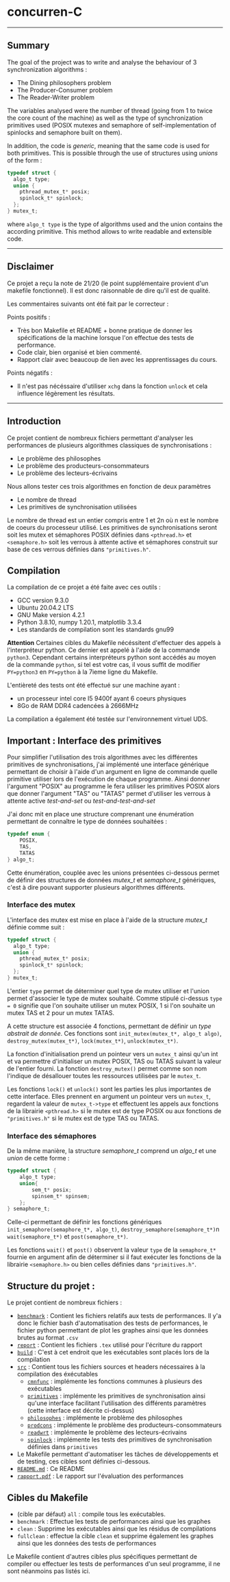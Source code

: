 # concurren-C
___

## Summary 

The goal of the project was to write and analyse the behaviour of 3 synchronization algorithms :

* The Dining philosophers problem
* The Producer-Consumer problem
* The Reader-Writer problem

The variables analysed were the number of thread (going from 1 to twice the core count of the machine) as well as the type of synchronization primitives used (POSIX mutexes and semaphore of self-implementation of spinlocks and semaphore built on them).

In addition, the code is _generic_, meaning that the same code is used for both primitives. This is possible through the use of structures using _unions_ of the form :

```c
typedef struct {
  algo_t type;
  union {
    pthread_mutex_t* posix;
    spinlock_t* spinlock;
  };
} mutex_t;
```

where `algo_t type` is the type of algorithms used and the union contains the according primitive. This method allows to write readable and extensible code.

___

## Disclaimer

Ce projet a reçu la note de 21/20 (le point supplémentaire provient d'un makefile fonctionnel). Il est donc raisonnable de dire qu'il est de qualité. 

Les commentaires suivants ont été fait par le correcteur :

Points positifs :

* Très bon Makefile et README + bonne pratique de donner les spécifications de la machine lorsque l'on effectue des tests de performance.
* Code clair, bien organisé et bien commenté.
* Rapport clair avec beaucoup de lien avec les apprentissages du cours.

Points négatifs :
* Il n'est pas nécéssaire d'utiliser ``xchg`` dans la fonction ``unlock`` et cela influence légèrement les résultats.

___

## Introduction 
Ce projet contient de nombreux fichiers permettant d'analyser les performances de plusieurs algorithmes classiques de synchronisations :
* Le problème des philosophes
* Le problème des producteurs-consommateurs
* Le problème des lecteurs-écrivains

Nous allons tester ces trois algorithmes en fonction de deux paramètres 
- Le nombre de thread 
- Les primitives de synchronisation utilisées

Le nombre de thread est un entier compris entre 1 et 2n où n est le nombre de coeurs du processeur utilisé. Les primitives de synchronisations seront soit les mutex et sémaphores POSIX définies dans ``<pthread.h>`` et ``<semaphore.h>`` soit les verrous à attente active et sémaphores construit sur base de ces verrous définies dans ``"primitives.h"``.

## Compilation

La compilation de ce projet a été faite avec ces outils :
* GCC version 9.3.0
* Ubuntu 20.04.2 LTS
* GNU Make version 4.2.1
* Python 3.8.10, numpy 1.20.1, matplotlib 3.3.4
* Les standards de compilation sont les standards gnu99

**Attention** Certaines cibles du Makefile nécéssitent d'effectuer des appels à l'interpréteur python. Ce dernier est appelé à l'aide de la commande ``python3``. Cependant certains interpréteurs python sont accédés au moyen de la commande ``python``, si tel est votre cas, il vous suffit de modifier ``PY=python3`` en ``PY=python`` à la 7ieme ligne du Makefile.

L'entièreté des tests ont été effectué sur une machine ayant :
* un processeur intel core I5 9400f ayant 6 coeurs physiques
* 8Go de RAM DDR4 cadencées à 2666MHz

La compilation a également été testée sur l'environnement virtuel UDS.
## **Important** : Interface des primitives 

Pour simplifier l'utilisation des trois algorithmes avec les différentes primitives de synchronisations, j'ai implémenté une interface générique permettant de choisir à l'aide d'un argument en ligne de commande quelle primitive utiliser lors de l'exécution de chaque programme. Ainsi donner l'argument "POSIX" au programme le fera utiliser les primitives POSIX alors que donner l'argument "TAS" ou "TATAS" permet d'utiliser les verrous à attente active *test-and-set* ou *test-and-test-and-set* 

J'ai donc mit en place une structure comprenant une énumération permettant de connaître le type de données souhaitées :
```c
typedef enum {
    POSIX,
    TAS,
    TATAS
} algo_t;
```

Cette énumération, couplée avec les unions présentées ci-dessous permet de définir des structures de données *mutex_t* et *semaphore_t* génériques, c'est à dire pouvant supporter plusieurs algorithmes différents.
### Interface des mutex

L'interface des mutex est mise en place à l'aide de la structure *mutex_t* définie comme suit :

```c
typedef struct {
  algo_t type;
  union {
    pthread_mutex_t* posix;
    spinlock_t* spinlock;
  };
} mutex_t;
```
L'entier ``type`` permet de déterminer quel type de mutex utiliser et l'union permet d'associer le type de mutex souhaité. Comme stipulé ci-dessus ``type = 0`` signifie que l'on souhaite utiliser un mutex POSIX, 1 si l'on souhaite un mutex TAS et 2 pour un mutex TATAS.

A cette structure est associée 4 fonctions, permettant de définir un *type abstrait de donnée*. Ces fonctions sont ``init_mutex(mutex_t*, algo_t algo)``, ``destroy_mutex(mutex_t*)``, ``lock(mutex_t*)``, ``unlock(mutex_t*)``.

La fonction d'initialisation prend un pointeur vers un ``mutex_t`` ainsi qu'un int et va permettre d'initialiser un mutex POSIX, TAS ou TATAS suivant la valeur de l'entier fourni. La fonction ``destroy_mutex()`` permet comme son nom l'indique de désallouer toutes les ressources utilisées par le ``mutex_t``.

Les fonctions ``lock()`` et ``unlock()`` sont les parties les plus importantes de cette interface. Elles prennent en argument un pointeur vers un ``mutex_t``, regardent la valeur de ``mutex_t->type`` et effectuent les appels aux fonctions de la librairie ``<pthread.h>`` si le mutex est de type POSIX ou aux fonctions de ``"primitives.h"`` si le mutex est de type TAS ou TATAS. 

### Interface des sémaphores
 
De la même manière, la structure *semaphore_t* comprend un *algo_t* et une *union* de cette forme :
```c
typedef struct {
    algo_t type;
    union{
        sem_t* posix;
        spinsem_t* spinsem;
    };
} semaphore_t;
```

Celle-ci permettant de définir les fonctions génériques ``init_semaphore(semaphore_t*, algo_t)``, ``destroy_semaphore(semaphore_t*)``n ``wait(semaphore_t*)`` et ``post(semaphore_t*)``.

Les fonctions ``wait()`` et ``post()`` observent la valeur ``type`` de la ``semaphore_t*`` fournie en argument afin de déterminer si il faut exécuter les fonctions de la librairie ``<semaphore.h>`` ou bien celles définies dans ``"primitives.h"``.


## Structure du projet :

Le projet contient de nombreux fichiers :

* [``benchmark``](./benchmark) : Contient les fichiers relatifs aux tests de performances. Il y'a donc le fichier bash d'automatisation des tests de performances, le fichier python permettant de plot les graphes ainsi que les données brutes au format ``.csv``
* [``report``](./report) : Contient les fichiers ``.tex`` utilisé pour l'écriture du rapport
* [``build``](./build) : C'est à cet endroit que les exécutables sont placés lors de la compilation
* [``src``](./src) : Contient tous les fichiers sources et headers nécessaires à la compilation des éxécutables
  - [``cmnfunc``](./src/cmnfunc.c) : implémente les fonctions communes à plusieurs des exécutables
  - [``primitives``](./src/primitives.c) : implémente les primitives de synchronisation ainsi qu'une interface facilitant l'utilisation des différents paramètres (cette interface est décrite ci-dessus)
  - [``philosophes``](./src/philosophes.c) : implémente le problème des philosophes
  - [``prodcons``](./src/prodcons.c) : implémente le problème des producteurs-consommateurs
  - [``readwrt``](./src/readwrt.c) : implémente le problème des lecteurs-écrivains
  - [``spinlock``](./src/spinlock.c) : implémente les tests des primitives de synchronisation définies dans ``primitives``
* Le Makefile permettant d'automatiser les tâches de développements et de testing, ces cibles sont définies ci-dessous.
* [``README.md``](./README.md) : Ce README
* [``rapport.pdf``](./rapport.pdf) : Le rapport sur l'évaluation des performances

## Cibles du Makefile

- (cible par défaut) ``all`` : compile tous les exécutables.
- ``benchmark`` : Effectue les tests de performances ainsi que les graphes
- ``clean`` : Supprime les exécutables ainsi que les résidus de compilations
- ``fullclean`` : effectue la cible ``clean`` et supprime également les graphes ainsi que les données des tests de performances
 
Le Makefile contient d'autres cibles plus spécifiques permettant de compiler ou effectuer les tests de performances d'un seul programme, il ne sont néanmoins pas listés ici.
